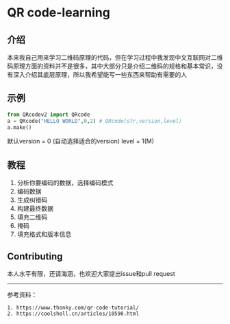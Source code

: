 # QR code-learning

## 介绍

本来我自己用来学习二维码原理的代码，但在学习过程中我发现中文互联网对二维码原理方面的资料并不是很多，其中大部分只是介绍二维码的规格和基本常识，没有深入介绍其底层原理，所以我希望能写一些东西来帮助有需要的人

## 示例

```python
from QRcodev2 import QRcode
a = QRcode("HELLO WORLD",0,2) # QRcode(str,version,level) 
a.make()
```

默认version = 0 (自动选择适合的version) level = 1(M)

## 教程

1. 分析你要编码的数据，选择编码模式
2. 编码数据
3. 生成纠错码
4. 构建最终数据
5. 填充二维码
6. 掩码
7. 填充格式和版本信息

## Contributing

本人水平有限，还请海涵，也欢迎大家提出issue和pull request 

---

参考资料：

 	1. https://www.thonky.com/qr-code-tutorial/
 	2. https://coolshell.cn/articles/10590.html

